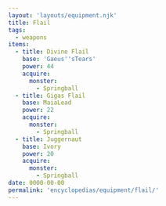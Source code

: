 ```yaml
---
layout: 'layouts/equipment.njk'
title: Flail
tags:
  - weapons
items:
  - title: Divine Flail
    base: 'Gaeus''sTears'
    power: 44
    acquire:
      monster:
        - Springball
  - title: Gigas Flail
    base: MaiaLead
    power: 22
    acquire:
      monster:
        - Springball
  - title: Juggernaut
    base: Ivory
    power: 20
    acquire:
      monster:
        - Springball
date: 0000-00-00
permalink: 'encyclopedias/equipment/flail/'
---
```

